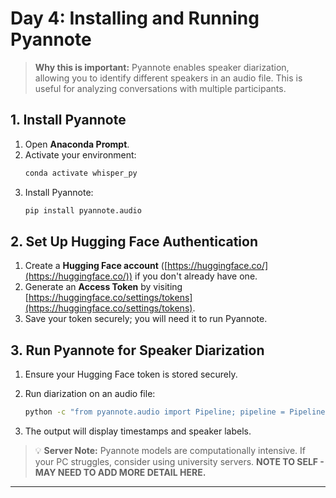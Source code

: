 # **Day 4: Installing and Running Pyannote**

> **Why this is important:** Pyannote enables speaker diarization, allowing you to identify different speakers in an audio file. This is useful for analyzing conversations with multiple participants.

## **1. Install Pyannote**

1. Open **Anaconda Prompt**.
2. Activate your environment:
   ```sh
   conda activate whisper_py
   ```
3. Install Pyannote:
   ```sh
   pip install pyannote.audio
   ```

## **2. Set Up Hugging Face Authentication**

1. Create a **Hugging Face account** ([https://huggingface.co/](https://huggingface.co/)) if you don't already have one.
2. Generate an **Access Token** by visiting [https://huggingface.co/settings/tokens](https://huggingface.co/settings/tokens).
3. Save your token securely; you will need it to run Pyannote.

## **3. Run Pyannote for Speaker Diarization**

1. Ensure your Hugging Face token is stored securely.

2. Run diarization on an audio file:

   ```sh
   python -c "from pyannote.audio import Pipeline; pipeline = Pipeline.from_pretrained('pyannote/speaker-diarization', use_auth_token='YOUR_TOKEN_HERE'); print(pipeline('test_audio.wav'))"
   ```

3. The output will display timestamps and speaker labels.

> 💡 **Server Note:** Pyannote models are computationally intensive. If your PC struggles, consider using university servers. **NOTE TO SELF - MAY NEED TO ADD MORE DETAIL HERE.**

---

